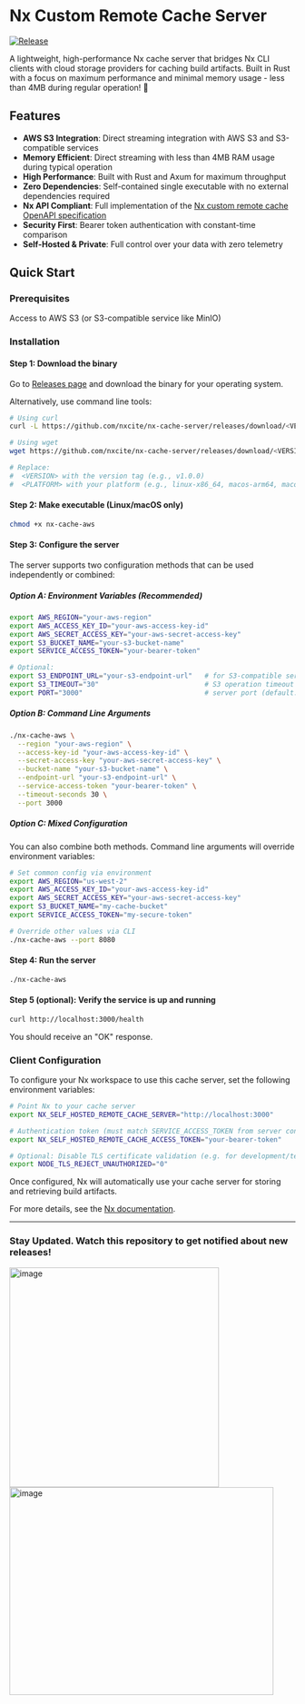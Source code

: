 # Nx Custom Remote Cache Server

[![Release](https://github.com/nxcite/nx-cache-server/actions/workflows/release.yml/badge.svg)](https://github.com/nxcite/nx-cache-server/actions/workflows/release.yml)

A lightweight, high-performance Nx cache server that bridges Nx CLI clients with cloud storage providers for caching build artifacts. Built in Rust with a focus on maximum performance and minimal memory usage - less than 4MB during regular operation! 🚀

## Features

- **AWS S3 Integration**: Direct streaming integration with AWS S3 and S3-compatible services
- **Memory Efficient**: Direct streaming with less than 4MB RAM usage during typical operation
- **High Performance**: Built with Rust and Axum for maximum throughput
- **Zero Dependencies**: Self-contained single executable with no external dependencies required
- **Nx API Compliant**: Full implementation of the [Nx custom remote cache OpenAPI specification](https://nx.dev/recipes/running-tasks/self-hosted-caching#build-your-own-caching-server)
- **Security First**: Bearer token authentication with constant-time comparison
- **Self-Hosted & Private**: Full control over your data with zero telemetry

## Quick Start

### Prerequisites

Access to AWS S3 (or S3-compatible service like MinIO)

### Installation

#### Step 1: Download the binary
Go to [Releases page](https://github.com/nxcite/nx-cache-server/releases) and download the binary for your operating system.

Alternatively, use command line tools:
```bash
# Using curl
curl -L https://github.com/nxcite/nx-cache-server/releases/download/<VERSION>/nx-cache-aws-<VERSION>-<PLATFORM> -o nx-cache-aws

# Using wget
wget https://github.com/nxcite/nx-cache-server/releases/download/<VERSION>/nx-cache-aws-<VERSION>-<PLATFORM> -O nx-cache-aws

# Replace:
#  <VERSION> with the version tag (e.g., v1.0.0)
#  <PLATFORM> with your platform (e.g., linux-x86_64, macos-arm64, macos-x86_64, windows-x86_64.exe).
```

#### Step 2: Make executable (Linux/macOS only)
```bash
chmod +x nx-cache-aws
```

#### Step 3: Configure the server

The server supports two configuration methods that can be used independently or combined:

##### Option A: Environment Variables (Recommended)
```bash
export AWS_REGION="your-aws-region"
export AWS_ACCESS_KEY_ID="your-aws-access-key-id"
export AWS_SECRET_ACCESS_KEY="your-aws-secret-access-key"
export S3_BUCKET_NAME="your-s3-bucket-name"
export SERVICE_ACCESS_TOKEN="your-bearer-token"

# Optional:
export S3_ENDPOINT_URL="your-s3-endpoint-url"   # for S3-compatible services like MinIO
export S3_TIMEOUT="30"                          # S3 operation timeout in seconds (default: 30)
export PORT="3000"                              # server port (default: 3000)
```

##### Option B: Command Line Arguments
```bash
./nx-cache-aws \
  --region "your-aws-region" \
  --access-key-id "your-aws-access-key-id" \
  --secret-access-key "your-aws-secret-access-key" \
  --bucket-name "your-s3-bucket-name" \
  --endpoint-url "your-s3-endpoint-url" \
  --service-access-token "your-bearer-token" \
  --timeout-seconds 30 \
  --port 3000
```

##### Option C: Mixed Configuration
You can also combine both methods. Command line arguments will override environment variables:
```bash
# Set common config via environment
export AWS_REGION="us-west-2"
export AWS_ACCESS_KEY_ID="your-aws-access-key-id"
export AWS_SECRET_ACCESS_KEY="your-aws-secret-access-key"
export S3_BUCKET_NAME="my-cache-bucket"
export SERVICE_ACCESS_TOKEN="my-secure-token"

# Override other values via CLI
./nx-cache-aws --port 8080
```

#### Step 4: Run the server
```bash
./nx-cache-aws
```

#### Step 5 (optional): Verify the service is up and running
```bash
curl http://localhost:3000/health
```
You should receive an "OK" response.

### Client Configuration

To configure your Nx workspace to use this cache server, set the following environment variables:

```bash
# Point Nx to your cache server
export NX_SELF_HOSTED_REMOTE_CACHE_SERVER="http://localhost:3000"

# Authentication token (must match SERVICE_ACCESS_TOKEN from server config)
export NX_SELF_HOSTED_REMOTE_CACHE_ACCESS_TOKEN="your-bearer-token"

# Optional: Disable TLS certificate validation (e.g. for development/testing environment)
export NODE_TLS_REJECT_UNAUTHORIZED="0"
```

Once configured, Nx will automatically use your cache server for storing and retrieving build artifacts.

For more details, see the [Nx documentation](https://nx.dev/recipes/running-tasks/self-hosted-caching#usage-notes).

---

### Stay Updated. Watch this repository to get notified about new releases!

<img width="369" height="387" alt="image" src="https://github.com/user-attachments/assets/97c4ebab-75a1-4f83-bc52-cf4ebbc73bfa" />

<img width="465" height="366" alt="image" src="https://github.com/user-attachments/assets/512af549-0e9a-40ac-95bd-f9eea0da38a7" />


